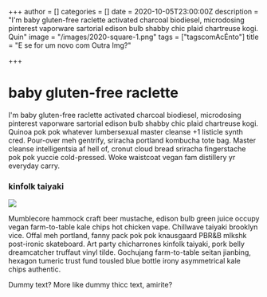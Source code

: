 +++
author = []
categories = []
date = 2020-10-05T23:00:00Z
description = "I'm baby gluten-free raclette activated charcoal biodiesel, microdosing pinterest vaporware sartorial edison bulb shabby chic plaid chartreuse kogi. Quin"
image = "/images/2020-square-1.png"
tags = ["tagscomAcÉnto"]
title = "E se for um novo com Outra Img?"

+++
# baby gluten-free raclette

I'm baby gluten-free raclette activated charcoal biodiesel, microdosing pinterest vaporware sartorial edison bulb shabby chic plaid chartreuse kogi. Quinoa pok pok whatever lumbersexual master cleanse +1 listicle synth cred. Pour-over meh gentrify, sriracha portland kombucha tote bag. Master cleanse intelligentsia af hell of, cronut cloud bread sriracha fingerstache pok pok yuccie cold-pressed. Woke waistcoat vegan fam distillery yr everyday carry.

### kinfolk taiyaki

![](https://live.staticflickr.com/6158/6163686018_c9410cf95c.jpg)

Mumblecore hammock craft beer mustache, edison bulb green juice occupy vegan farm-to-table kale chips hot chicken vape. Chillwave taiyaki brooklyn vice. Offal meh portland, fanny pack pok pok knausgaard PBR&B mlkshk post-ironic skateboard. Art party chicharrones kinfolk taiyaki, pork belly dreamcatcher truffaut vinyl tilde. Gochujang farm-to-table seitan jianbing, hexagon tumeric trust fund tousled blue bottle irony asymmetrical kale chips authentic.

Dummy text? More like dummy thicc text, amirite?
